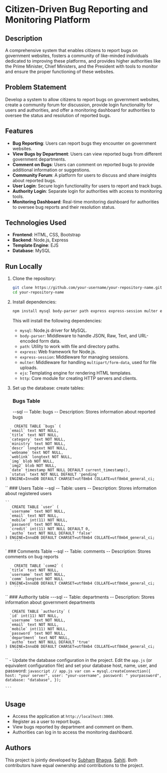 # Citizen-Driven Bug Reporting and Monitoring Platform

## Description
A comprehensive system that enables citizens to report bugs on government websites, fosters a community of like-minded individuals dedicated to improving these platforms, and provides higher authorities like the Prime Minister, Chief Ministers, and the President with tools to monitor and ensure the proper functioning of these websites.

## Problem Statement
Develop a system to allow citizens to report bugs on government websites, create a community forum for discussion, provide login functionality for users and authorities, and offer a monitoring dashboard for authorities to oversee the status and resolution of reported bugs.

## Features
- **Bug Reporting**: Users can report bugs they encounter on government websites.
- **View Bugs by Department**: Users can view reported bugs from different government departments.
- **Comment on Bugs**: Users can comment on reported bugs to provide additional information or suggestions.
- **Community Forum**: A platform for users to discuss and share insights about reported bugs.
- **User Login**: Secure login functionality for users to report and track bugs.
- **Authority Login**: Separate login for authorities with access to monitoring tools.
- **Monitoring Dashboard**: Real-time monitoring dashboard for authorities to oversee bug reports and their resolution status.

## Technologies Used
- **Frontend**: HTML, CSS, Bootstrap
- **Backend**: Node.js, Express
- **Template Engine**: EJS
- **Database**: MySQL

## Run Locally
1. Clone the repository:
    ```bash
    git clone https://github.com/your-username/your-repository-name.git
    cd your-repository-name
    ```

2.  Install dependencies:
    ```bash
    npm install mysql body-parser path express express-session multer ejs http
    ```

    This will install the following dependencies:
    - `mysql`: Node.js driver for MySQL.
    - `body-parser`: Middleware to handle JSON, Raw, Text, and URL-encoded form data.
    - `path`: Utility to work with file and directory paths.
    - `express`: Web framework for Node.js.
    - `express-session`: Middleware for managing sessions.
    - `multer`: Middleware for handling `multipart/form-data`, used for file uploads.
    - `ejs`: Templating engine for rendering HTML templates.
    - `http`: Core module for creating HTTP servers and clients.

3. Set up the database:
    create tables:
   ### Bugs Table
    --sql
    -- Table: bugs
    -- Description: Stores information about reported bugs
```
    CREATE TABLE `bugs` (
  `email` text NOT NULL,
  `title` text NOT NULL,
  `category` text NOT NULL,
  `ministry` text NOT NULL,
  `descr` longtext NOT NULL,
  `webname` text NOT NULL,
  `weblink` longtext NOT NULL,
  `img` blob NOT NULL,
  `img2` blob NOT NULL,
  `date` timestamp NOT NULL DEFAULT current_timestamp(),
  `status` text NOT NULL DEFAULT 'pending'
) ENGINE=InnoDB DEFAULT CHARSET=utf8mb4 COLLATE=utf8mb4_general_ci;

```
``
    ### Users Table
    --sql
    -- Table: users
    -- Description: Stores information about registered users
```
``
   CREATE TABLE `user` (
  `username` text NOT NULL,
  `email` text NOT NULL,
  `mobile` int(11) NOT NULL,
  `password` text NOT NULL,
  `credit` int(11) NOT NULL DEFAULT 0,
  `autho` text NOT NULL DEFAULT 'false'
) ENGINE=InnoDB DEFAULT CHARSET=utf8mb4 COLLATE=utf8mb4_general_ci;
    ```
```
`
    ### Comments Table
    --sql
    -- Table: comments
    -- Description: Stores comments on bug reports
```
    CREATE TABLE `comm2` (
  `title` text NOT NULL,
  `username` text NOT NULL,
  `comm` longtext NOT NULL
) ENGINE=InnoDB DEFAULT CHARSET=utf8mb4 COLLATE=utf8mb4_general_ci;
    ```
```
``
    ### Authority table
    ---sql
    -- Table: departments
    -- Description: Stores information about government departments
```
   CREATE TABLE `authority` (
  `id` int(11) NOT NULL,
  `username` text NOT NULL,
  `email` text NOT NULL,
  `mobile` int(11) NOT NULL,
  `password` text NOT NULL,
  `department` text NOT NULL,
  `autho` text NOT NULL DEFAULT 'true'
) ENGINE=InnoDB DEFAULT CHARSET=utf8mb4 COLLATE=utf8mb4_general_ci;
    ```
```
``
    - Update the database configuration in the project. Edit the `app.js` (or equivalent configuration file) and set your database host, name, user, and password:
    ```javascript
    // app.js
    var con = mysql.createConnection({
    host: "your server",
    user: "your-username",
    password: " yourpassword",
    database: "database",
    });
    ```

    ```


## Usage
- Access the application at `http://localhost:3000`.
- Register as a user to report bugs.
- View bugs reported by department and comment on them.
- Authorities can log in to access the monitoring dashboard.
  
## Authors
This project is jointly developed by
[Subham](https://github.com/Subham1) 
[Bhagya](https://github.com/BHAGYAMUNI).
[Sahiti](https://github.com/friend-username).
Both contributors have equal ownership and contributions to the project.


